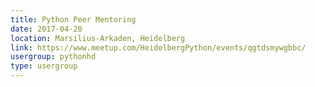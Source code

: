 ```yaml
---
title: Python Peer Mentoring
date: 2017-04-20
location: Marsilius-Arkaden, Heidelberg
link: https://www.meetup.com/HeidelbergPython/events/qgtdsmywgbbc/
usergroup: pythonhd
type: usergroup
---
```

